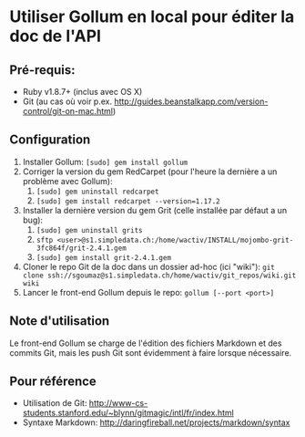 # Utiliser Gollum en local pour éditer la doc de l'API

## Pré-requis:

* Ruby v1.8.7+ (inclus avec OS X)
* Git (au cas où voir p.ex. http://guides.beanstalkapp.com/version-control/git-on-mac.html)

## Configuration

1. Installer Gollum: `[sudo] gem install gollum`
2. Corriger la version du gem RedCarpet (pour l'heure la dernière a un problème avec Gollum):
	1. `[sudo] gem uninstall redcarpet`
	2. `[sudo] gem install redcarpet --version=1.17.2`
3. Installer la dernière version du gem Grit (celle installée par défaut a un bug):
	1. `[sudo] gem uninstall grits`
	2. `sftp <user>@s1.simpledata.ch:/home/wactiv/INSTALL/mojombo-grit-3fc864f/grit-2.4.1.gem`
	3. `[sudo] gem install grit-2.4.1.gem`
3. Cloner le repo Git de la doc dans un dossier ad-hoc (ici "wiki"): `git clone ssh://sgoumaz@s1.simpledata.ch/home/wactiv/git_repos/wiki.git wiki`
4. Lancer le front-end Gollum depuis le repo: `gollum [--port <port>]`

## Note d'utilisation

Le front-end Gollum se charge de l'édition des fichiers Markdown et des commits Git, mais les push Git sont évidemment à faire lorsque nécessaire.

## Pour référence

* Utilisation de Git: http://www-cs-students.stanford.edu/~blynn/gitmagic/intl/fr/index.html
* Syntaxe Markdown: http://daringfireball.net/projects/markdown/syntax